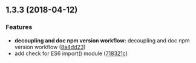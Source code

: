 <a name="1.3.3"></a>
## 1.3.3 (2018-04-12)


### Features

* **decoupling and doc  npm version workflow:** decoupling and doc  npm version workflow ([8a4dd23](https://github.com/SinaMFE/webpack-module_dependency/commit/8a4dd23))
* add check for ES6 import() module ([718321c](https://github.com/SinaMFE/webpack-module_dependency/commit/718321c))



